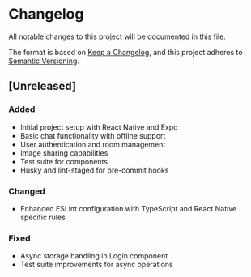 # Changelog

All notable changes to this project will be documented in this file.

The format is based on [Keep a Changelog](https://keepachangelog.com/en/1.0.0/),
and this project adheres to [Semantic Versioning](https://semver.org/spec/v2.0.0.html).

## [Unreleased]

### Added
- Initial project setup with React Native and Expo
- Basic chat functionality with offline support
- User authentication and room management
- Image sharing capabilities
- Test suite for components
- Husky and lint-staged for pre-commit hooks

### Changed
- Enhanced ESLint configuration with TypeScript and React Native specific rules

### Fixed
- Async storage handling in Login component
- Test suite improvements for async operations 